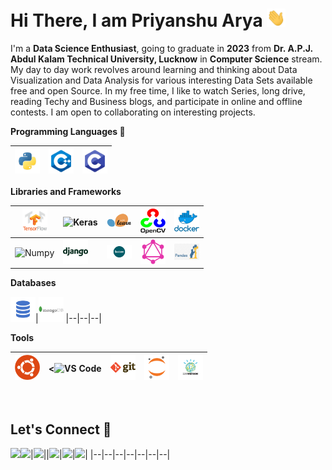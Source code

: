
<h1>Hi There, I am Priyanshu Arya</a> <img  src="https://raw.githubusercontent.com/ABSphreak/ABSphreak/master/gifs/Hi.gif" width="30px"></h1>

I'm a **Data Science Enthusiast**, going to graduate in **2023** from **Dr. A.P.J. Abdul Kalam Technical University, Lucknow** in **Computer Science** stream. My day to day work revolves around learning and thinking about Data Visualization and Data Analysis for various interesting Data Sets available free and open Source. In my free time, I like to watch Series, long drive, reading Techy and Business blogs, and participate in online and offline contests. I am open to collaborating on interesting projects.

**Programming Languages :muscle:**

<img title="Python" alt="Python" width="40px" src="https://raw.githubusercontent.com/github/explore/master/topics/python/python.png" />|<img alt="C++" title="C++" width="40px" src="https://github.com/coders-i/coders-i/blob/main/icons8-c%2B%2B-48.png">|<img title="C" alt="C" width="40px" src="https://github.com/coders-i/coders-i/blob/main/icons8-c-programming-48.png">
|--|--|--|

**Libraries and Frameworks**

<img title="TensorFlow" alt="TensorFlow" width="40px" src="https://raw.githubusercontent.com/github/explore/master/topics/tensorflow/tensorflow.png">|<img title="Keras" alt="Keras" width="40px" src="https://upload.wikimedia.org/wikipedia/commons/thumb/a/ae/Keras_logo.svg/240px-Keras_logo.svg.png">|<img title="Scikit-Learn" alt="Scikit Learn" width="40px" src="https://raw.githubusercontent.com/github/explore/master/topics/scikit-learn/scikit-learn.png">|<img title="OpenCV" alt="OpenCV" width="40px" src="https://raw.githubusercontent.com/github/explore/master/topics/opencv/opencv.png">|<img title="Docker" alt="Docker" width="40px" src="https://raw.githubusercontent.com/github/explore/master/topics/docker/docker.png">
|--|--|--|--|--|
<img title="Numpy" alt="Numpy" width="40px" src="hhttps://github.com/coders-i/coders-i/blob/main/367-3678882_python-logo-clipart-easy-pandas-python-logo-png.png">|<img title="Django" alt="Django" width="40px" src="https://raw.githubusercontent.com/github/explore/master/topics/django/django.png">|<img title="SeaBorn" alt="SeaBorn" width="40px" src="https://github.com/coders-i/coders-i/blob/main/Logo_Seaborn.png">|<img title="GrahpQL" alt="GraphQL" width="40px" src="https://raw.githubusercontent.com/github/explore/master/topics/graphql/graphql.png">|<img title="Pandas" alt="Pandas" width="40px" src="https://github.com/coders-i/coders-i/blob/main/367-3678882_python-logo-clipart-easy-pandas-python-logo-png.png">

**Databases**

<img title="SQL" alt="SQL" width="40px" src="https://raw.githubusercontent.com/github/explore/master/topics/sql/sql.png">|<img title="MongoDB" alt="MongoDB" width="40px" src="https://raw.githubusercontent.com/github/explore/master/topics/mongodb/mongodb.png">
|--|--|--|

**Tools**

<img title="Ubuntu" alt="Ubuntu" width="40px" src="https://raw.githubusercontent.com/github/explore/master/topics/ubuntu/ubuntu.png">|<<img title="VS Code" alt="VS Code" width="40px" src="https://img.icons8.com/fluent/48/000000/visual-studio-code-2019.png">|<img title="git" alt="git" width="40px" src="https://raw.githubusercontent.com/github/explore/master/topics/git/git.png">|<img title="Jupyter Notebook" alt="Jupyter" width="40px" src="https://raw.githubusercontent.com/github/explore/master/topics/jupyter-notebook/jupyter-notebook.png">|<img title="IBM Watson Studio" alt="IBM Watson Studio" width="40px" src="https://github.com/coders-i/coders-i/blob/main/IBM-Watson-IOT.jpg">|
|--|--|--|--|--|
<br>

## Let's Connect :handshake:

<a href="https://www.linkedin.com/in/priyanshu-arya-934804169/"><img src="https://cdn2.iconfinder.com/data/icons/social-media-2285/512/1_Linkedin_unofficial_colored_svg-128.png" width="40"></a><a href="https://www.instagram.com/_coder_s/"><img src="https://cdn2.iconfinder.com/data/icons/social-media-2285/512/1_Instagram_colored_svg_1-128.png" width="40"></a>|<a href="https://www.kaggle.com/codoes/"><img src="https://www.vectorlogo.zone/logos/kaggle/kaggle-icon.svg" width="40"></a>||<a href="https://twitter.com/Priyans80637948"><img src="https://cdn2.iconfinder.com/data/icons/social-media-2285/512/1_Twitter3_colored_svg-128.png" width="40"></a>|<a href="https://www.youtube.com/"><img src="https://cdn2.iconfinder.com/data/icons/social-media-2285/512/1_Youtube_colored_svg-128.png" width="40"></a>|<a href="mailto:priyanshuarya2482000@gmail.com"><img src="https://image.flaticon.com/icons/svg/281/281769.svg" width="40"></a>|
|--|--|--|--|--|--|--|
